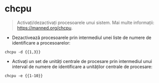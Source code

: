 # chcpu

> Activați/dezactivați procesoarele unui sistem.
> Mai multe informații: <https://manned.org/chcpu>.

- Dezactivează procesoarele prin intermediul unei liste de numere de identificare a procesoarelor:

`chcpu -d {{1,3}}`

- Activați un set de unități centrale de procesare prin intermediul unui interval de numere de identificare a unităților centrale de procesare:

`chcpu -e {{1-10}}`
